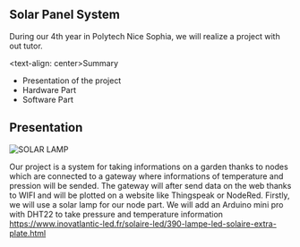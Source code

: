 ##  Solar Panel System

During our 4th year in Polytech Nice Sophia, we will realize a project with out tutor.

<text-align: center>Summary
<ul><li> Presentation of the project </li>
  <li> Hardware Part </li>
  <li> Software Part </li>
  </ul>

## Presentation
  
  
  ![SOLAR LAMP](https://cdn.inovatlantic-led.fr/1677-thickbox_default/lampe-led-solaire-extra-plate.jpg)
  
  Our project is a system for taking informations on a garden thanks to nodes which are connected to a gateway where informations of temperature and pression will be sended. The gateway will after send data on the web thanks to WIFI and will be plotted on a website like Thingspeak or NodeRed.
  Firstly, we will use a solar lamp for our node part. We will add an Arduino mini pro with DHT22 to take pressure and temperature information
https://www.inovatlantic-led.fr/solaire-led/390-lampe-led-solaire-extra-plate.html
